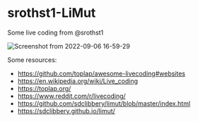 # srothst1-LiMut
Some live coding from @srothst1

![Screenshot from 2022-09-06 16-59-29](https://user-images.githubusercontent.com/39531367/188760146-673f8d28-08a1-4a84-ac3b-00d436803a3e.png)

Some resources:
- https://github.com/toplap/awesome-livecoding#websites
- https://en.wikipedia.org/wiki/Live_coding
- https://toplap.org/
- https://www.reddit.com/r/livecoding/
- https://github.com/sdclibbery/limut/blob/master/index.html
- https://sdclibbery.github.io/limut/
